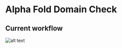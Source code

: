 # Alpha Fold Domain Check

## Current workflow
![alt text](https://github.com/exsto1/alpha_fold_wrapper/blob/7b6eaa8bfa0a14e85901674893ab3cac8830503f/info/alpha_fold.png)
